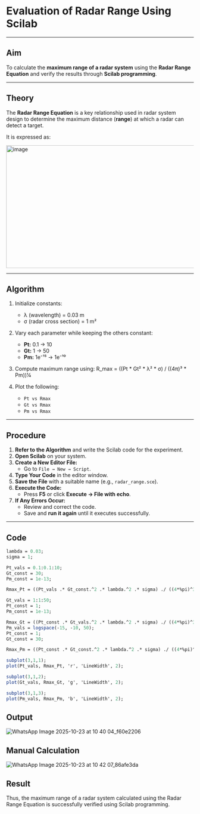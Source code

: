 # Evaluation of Radar Range Using Scilab
---

## Aim
To calculate the **maximum range of a radar system** using the **Radar Range Equation** and verify the results through **Scilab programming**.

---

## Theory
The **Radar Range Equation** is a key relationship used in radar system design to determine the maximum distance (**range**) at which a radar can detect a target.  

It is expressed as:

<img width="965" height="329" alt="image" src="https://github.com/user-attachments/assets/d8d311e3-5625-4a58-966c-ca75dbb5109d" />

---

## Algorithm

1. Initialize constants:
   - λ (wavelength) = 0.03 m  
   - σ (radar cross section) = 1 m²  

2. Vary each parameter while keeping the others constant:
   - **Pt:** 0.1 → 10  
   - **Gt:** 1 → 50  
   - **Pm:** 1e⁻¹⁵ → 1e⁻¹⁰  

3. Compute maximum range using:
   R_max = ((Pt * Gt² * λ² * σ) / ((4π)³ * Pm))¼


4. Plot the following:
   - `Pt vs Rmax` 
   - `Gt vs Rmax` 
   - `Pm vs Rmax`
     
---

## Procedure

1. **Refer to the Algorithm** and write the Scilab code for the experiment.  
2. **Open Scilab** on your system.  
3. **Create a New Editor File:**  
   - Go to `File → New → Script`.  
4. **Type Your Code** in the editor window.  
5. **Save the File** with a suitable name (e.g., `radar_range.sce`).  
6. **Execute the Code:**  
   - Press **F5** or click **Execute → File with echo**.  
7. **If Any Errors Occur:**  
   - Review and correct the code.  
   - Save and **run it again** until it executes successfully.

---

##  Code 
```scilab
lambda = 0.03; 
sigma = 1;     

Pt_vals = 0.1:0.1:10;   
Gt_const = 30;           
Pm_const = 1e-13;        

Rmax_Pt = ((Pt_vals .* Gt_const.^2 .* lambda.^2 .* sigma) ./ ((4*%pi)^3 .* Pm_const)).^(1/4);

Gt_vals = 1:1:50;        
Pt_const = 1;            
Pm_const = 1e-13;

Rmax_Gt = ((Pt_const .* Gt_vals.^2 .* lambda.^2 .* sigma) ./ ((4*%pi)^3 .* Pm_const)).^(1/4);
Pm_vals = logspace(-15, -10, 50); 
Pt_const = 1;
Gt_const = 30;

Rmax_Pm = ((Pt_const .* Gt_const.^2 .* lambda.^2 .* sigma) ./ ((4*%pi)^3 .* Pm_vals)).^(1/4);   

subplot(3,1,1);
plot(Pt_vals, Rmax_Pt, 'r', 'LineWidth', 2);

subplot(3,1,2);
plot(Gt_vals, Rmax_Gt, 'g', 'LineWidth', 2);

subplot(3,1,3);
plot(Pm_vals, Rmax_Pm, 'b', 'LineWidth', 2);

```

## Output

![WhatsApp Image 2025-10-23 at 10 40 04_f60e2206](https://github.com/user-attachments/assets/ebba5549-56a5-4dd4-97cb-9eca2eb7a1b1)


## Manual Calculation

![WhatsApp Image 2025-10-23 at 10 42 07_86afe3da](https://github.com/user-attachments/assets/676cebe1-7c2f-4c49-b0e9-9d5dcf2f8fbc)


## Result

Thus, the maximum range of a radar system calculated using the Radar Range Equation is successfully verified using Scilab programming.

